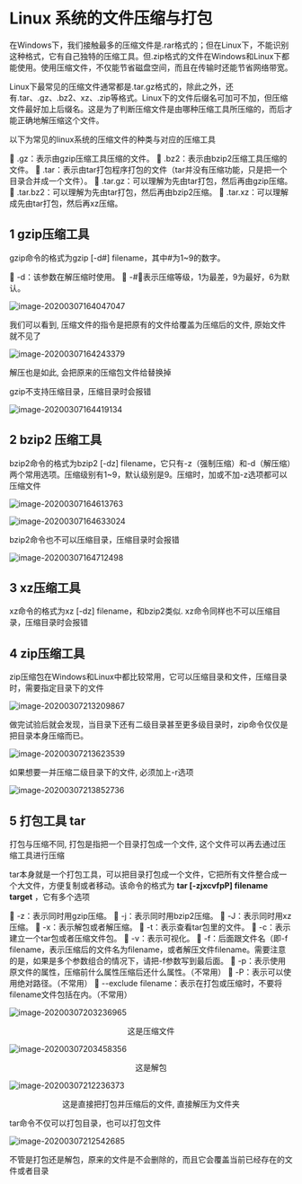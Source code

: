 # Linux 系统的文件压缩与打包

在Windows下，我们接触最多的压缩文件是.rar格式的；但在Linux下，不能识别这种格式，它有自己独特的压缩工具。但.zip格式的文件在Windows和Linux下都能使用。使用压缩文件，不仅能节省磁盘空间，而且在传输时还能节省网络带宽。

Linux下最常见的压缩文件通常都是.tar.gz格式的，除此之外，还有.tar、.gz、.bz2、xz、.zip等格式。Linux下的文件后缀名可加可不加，但压缩文件最好加上后缀名。这是为了判断压缩文件是由哪种压缩工具所压缩的，而后才能正确地解压缩这个文件。

以下为常见的linux系统的压缩文件的种类与对应的压缩工具

 .gz：表示由gzip压缩工具压缩的文件。
 .bz2：表示由bzip2压缩工具压缩的文件。
 .tar：表示由tar打包程序打包的文件（tar并没有压缩功能，只是把一个目录合并成一个文件）。
 .tar.gz：可以理解为先由tar打包，然后再由gzip压缩。
 .tar.bz2：可以理解为先由tar打包，然后再由bzip2压缩。
 .tar.xz：可以理解成先由tar打包，然后再xz压缩。

## 1 gzip压缩工具

gzip命令的格式为gzip [-d#] filename，其中#为1~9的数字。

 -d：该参数在解压缩时使用。
 -#：表示压缩等级，1为最差，9为最好，6为默认。

![image-20200307164047047](Linux%E7%B3%BB%E7%BB%9F%E7%9A%84%E6%96%87%E4%BB%B6%E7%9A%84%E5%8E%8B%E7%BC%A9%E5%92%8C%E6%89%93%E5%8C%85.assets/image-20200307164047047.png)

我们可以看到, 压缩文件的指令是把原有的文件给覆盖为压缩后的文件, 原始文件就不见了

![image-20200307164243379](Linux%E7%B3%BB%E7%BB%9F%E7%9A%84%E6%96%87%E4%BB%B6%E7%9A%84%E5%8E%8B%E7%BC%A9%E5%92%8C%E6%89%93%E5%8C%85.assets/image-20200307164243379.png)

解压也是如此, 会把原来的压缩包文件给替换掉

gzip不支持压缩目录，压缩目录时会报错

![image-20200307164419134](Linux%E7%B3%BB%E7%BB%9F%E7%9A%84%E6%96%87%E4%BB%B6%E7%9A%84%E5%8E%8B%E7%BC%A9%E5%92%8C%E6%89%93%E5%8C%85.assets/image-20200307164419134.png)

## 2 bzip2 压缩工具

bzip2命令的格式为bzip2 [-dz] filename，它只有-z（强制压缩）和-d（解压缩）两个常用选项。压缩级别有1~9，默认级别是9。压缩时，加或不加-z选项都可以压缩文件

![image-20200307164613763](Linux%E7%B3%BB%E7%BB%9F%E7%9A%84%E6%96%87%E4%BB%B6%E7%9A%84%E5%8E%8B%E7%BC%A9%E5%92%8C%E6%89%93%E5%8C%85.assets/image-20200307164613763.png)

![image-20200307164633024](Linux%E7%B3%BB%E7%BB%9F%E7%9A%84%E6%96%87%E4%BB%B6%E7%9A%84%E5%8E%8B%E7%BC%A9%E5%92%8C%E6%89%93%E5%8C%85.assets/image-20200307164633024.png)

bzip2命令也不可以压缩目录，压缩目录时会报错

![image-20200307164712498](Linux%E7%B3%BB%E7%BB%9F%E7%9A%84%E6%96%87%E4%BB%B6%E7%9A%84%E5%8E%8B%E7%BC%A9%E5%92%8C%E6%89%93%E5%8C%85.assets/image-20200307164712498.png)

## 3 xz压缩工具

xz命令的格式为xz [-dz] filename，和bzip2类似. xz命令同样也不可以压缩目录，压缩目录时会报错

## 4 zip压缩工具

zip压缩包在Windows和Linux中都比较常用，它可以压缩目录和文件，压缩目录时，需要指定目录下的文件

![image-20200307213209867](Linux%E7%B3%BB%E7%BB%9F%E7%9A%84%E6%96%87%E4%BB%B6%E7%9A%84%E5%8E%8B%E7%BC%A9%E5%92%8C%E6%89%93%E5%8C%85.assets/image-20200307213209867.png)



做完试验后就会发现，当目录下还有二级目录甚至更多级目录时，zip命令仅仅是把目录本身压缩而已。

![image-20200307213623539](Linux%E7%B3%BB%E7%BB%9F%E7%9A%84%E6%96%87%E4%BB%B6%E7%9A%84%E5%8E%8B%E7%BC%A9%E5%92%8C%E6%89%93%E5%8C%85.assets/image-20200307213623539.png)

如果想要一并压缩二级目录下的文件, 必须加上-r选项

![image-20200307213852736](Linux%E7%B3%BB%E7%BB%9F%E7%9A%84%E6%96%87%E4%BB%B6%E7%9A%84%E5%8E%8B%E7%BC%A9%E5%92%8C%E6%89%93%E5%8C%85.assets/image-20200307213852736.png)



## 5 打包工具 tar

打包与压缩不同, 打包是指把一个目录打包成一个文件, 这个文件可以再去通过压缩工具进行压缩

tar本身就是一个打包工具，可以把目录打包成一个文件，它把所有文件整合成一个大文件，方便复制或者移动。该命令的格式为 **tar [-zjxcvfpP] filename target** ，它有多个选项

 -z：表示同时用gzip压缩。
 -j：表示同时用bzip2压缩。
 -J：表示同时用xz压缩。
 -x：表示解包或者解压缩。
 -t：表示查看tar包里的文件。
 -c：表示建立一个tar包或者压缩文件包。
 -v：表示可视化。
 -f：后面跟文件名（即-f filename，表示压缩后的文件名为filename，或者解压文件filename。需要注意的是，如果是多个参数组合的情况下，请把-f参数写到最后面。
 -p：表示使用原文件的属性，压缩前什么属性压缩后还什么属性。（不常用）
 -P：表示可以使用绝对路径。（不常用）
 --exclude filename：表示在打包或压缩时，不要将filename文件包括在内。（不常用）



![image-20200307203236965](Linux%E7%B3%BB%E7%BB%9F%E7%9A%84%E6%96%87%E4%BB%B6%E7%9A%84%E5%8E%8B%E7%BC%A9%E5%92%8C%E6%89%93%E5%8C%85.assets/image-20200307203236965.png)

<center> 这是压缩文件 </center>

![image-20200307203458356](Linux%E7%B3%BB%E7%BB%9F%E7%9A%84%E6%96%87%E4%BB%B6%E7%9A%84%E5%8E%8B%E7%BC%A9%E5%92%8C%E6%89%93%E5%8C%85.assets/image-20200307203458356.png)

<center>这是解包</center>

![image-20200307212236373](Linux%E7%B3%BB%E7%BB%9F%E7%9A%84%E6%96%87%E4%BB%B6%E7%9A%84%E5%8E%8B%E7%BC%A9%E5%92%8C%E6%89%93%E5%8C%85.assets/image-20200307212236373.png)

<center>这是直接把打包并压缩后的文件, 直接解压为文件夹</center>

tar命令不仅可以打包目录，也可以打包文件

![image-20200307212542685](Linux%E7%B3%BB%E7%BB%9F%E7%9A%84%E6%96%87%E4%BB%B6%E7%9A%84%E5%8E%8B%E7%BC%A9%E5%92%8C%E6%89%93%E5%8C%85.assets/image-20200307212542685.png)

不管是打包还是解包，原来的文件是不会删除的，而且它会覆盖当前已经存在的文件或者目录